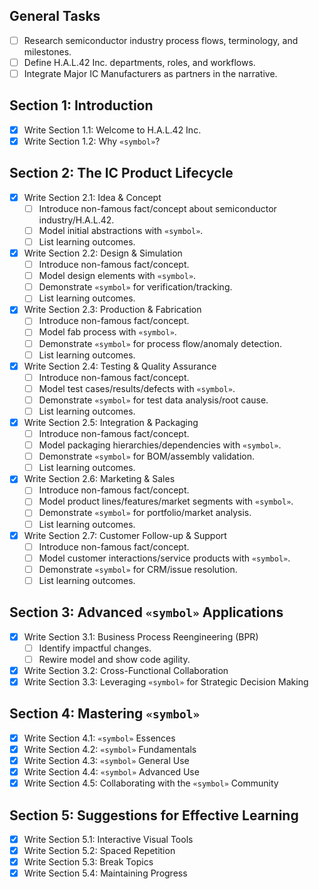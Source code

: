 ## General Tasks
- [ ] Research semiconductor industry process flows, terminology, and milestones.
- [ ] Define H.A.L.42 Inc. departments, roles, and workflows.
- [ ] Integrate Major IC Manufacturers as partners in the narrative.

## Section 1: Introduction
- [x] Write Section 1.1: Welcome to H.A.L.42 Inc.
- [x] Write Section 1.2: Why `«symbol»`?

## Section 2: The IC Product Lifecycle
- [x] Write Section 2.1: Idea & Concept
    - [ ] Introduce non-famous fact/concept about semiconductor industry/H.A.L.42.
    - [ ] Model initial abstractions with `«symbol»`.
    - [ ] List learning outcomes.
- [x] Write Section 2.2: Design & Simulation
    - [ ] Introduce non-famous fact/concept.
    - [ ] Model design elements with `«symbol»`.
    - [ ] Demonstrate `«symbol»` for verification/tracking.
    - [ ] List learning outcomes.
- [x] Write Section 2.3: Production & Fabrication
    - [ ] Introduce non-famous fact/concept.
    - [ ] Model fab process with `«symbol»`.
    - [ ] Demonstrate `«symbol»` for process flow/anomaly detection.
    - [ ] List learning outcomes.
- [x] Write Section 2.4: Testing & Quality Assurance
    - [ ] Introduce non-famous fact/concept.
    - [ ] Model test cases/results/defects with `«symbol»`.
    - [ ] Demonstrate `«symbol»` for test data analysis/root cause.
    - [ ] List learning outcomes.
- [x] Write Section 2.5: Integration & Packaging
    - [ ] Introduce non-famous fact/concept.
    - [ ] Model packaging hierarchies/dependencies with `«symbol»`.
    - [ ] Demonstrate `«symbol»` for BOM/assembly validation.
    - [ ] List learning outcomes.
- [x] Write Section 2.6: Marketing & Sales
    - [ ] Introduce non-famous fact/concept.
    - [ ] Model product lines/features/market segments with `«symbol»`.
    - [ ] Demonstrate `«symbol»` for portfolio/market analysis.
    - [ ] List learning outcomes.
- [x] Write Section 2.7: Customer Follow-up & Support
    - [ ] Introduce non-famous fact/concept.
    - [ ] Model customer interactions/service products with `«symbol»`.
    - [ ] Demonstrate `«symbol»` for CRM/issue resolution.
    - [ ] List learning outcomes.

## Section 3: Advanced `«symbol»` Applications
- [x] Write Section 3.1: Business Process Reengineering (BPR)
    - [ ] Identify impactful changes.
    - [ ] Rewire model and show code agility.
- [x] Write Section 3.2: Cross-Functional Collaboration
- [x] Write Section 3.3: Leveraging `«symbol»` for Strategic Decision Making

## Section 4: Mastering `«symbol»`
- [x] Write Section 4.1: `«symbol»` Essences
- [x] Write Section 4.2: `«symbol»` Fundamentals
- [x] Write Section 4.3: `«symbol»` General Use
- [x] Write Section 4.4: `«symbol»` Advanced Use
- [x] Write Section 4.5: Collaborating with the `«symbol»` Community

## Section 5: Suggestions for Effective Learning
- [x] Write Section 5.1: Interactive Visual Tools
- [x] Write Section 5.2: Spaced Repetition
- [x] Write Section 5.3: Break Topics
- [x] Write Section 5.4: Maintaining Progress
